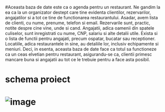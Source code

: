 #Aceasta baza de date este ca o agenda pentru un restaurant. Ne gandim  la ea ca la un organizator destept care tine evidenta clientilor, rezervarilor, angajatilor si a tot ce tine de functionarea restaurantului.
Asadar, avem lista de clienti, cu nume, prenume, telefon si email. Rezervarile sunt, practic, notite despre cine vine, unde si cand. Angajatii, adica oamenii din spatele culiselor, sunt inregistrati cu nume, CNP, salariu si alte detalii utile.
Exista si o lista de functii pentru angajati, precum ospatar, bucatar sau receptioner. Locatiile, adica restaurantele in sine, au detaliile lor, inclusiv echipamente si meniuri.
Deci, in esenta, aceasta baza de date face ca totul sa functioneze ca un ceas elvetian pentru restaurant, asigurandu-se ca, clientii primesc mancare buna si angajatii au tot ce le trebuie pentru a face asta posibil.
# schema proiect
# ![image](https://github.com/simionionutcosmin/proiecte/assets/165070155/34ff3e28-969d-4f5c-bd8d-3e90ec06dc32)

